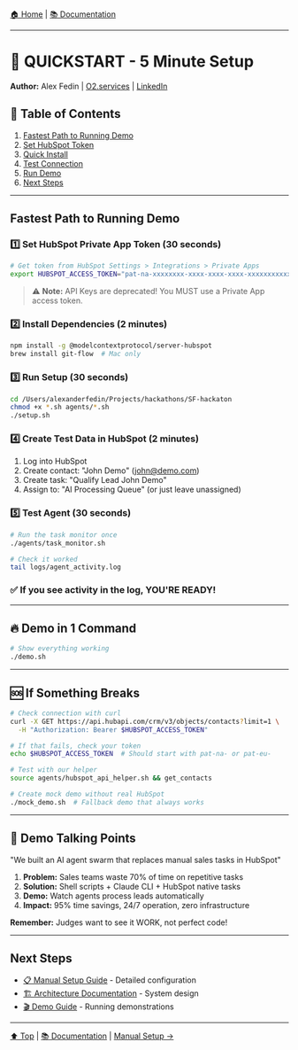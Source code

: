 [🏠 Home](../README.md) | [📚 Documentation](index.md)

---

# 🚀 QUICKSTART - 5 Minute Setup

**Author:** Alex Fedin | [O2.services](https://O2.services) | [LinkedIn](https://linkedin.com/in/alex-fedin)

## 📑 Table of Contents
1. [Fastest Path to Running Demo](#fastest-path-to-running-demo)
2. [Set HubSpot Token](#1️⃣-set-hubspot-private-app-token-30-seconds)
3. [Quick Install](#2️⃣-quick-install-2-minutes)
4. [Test Connection](#3️⃣-test-connection-30-seconds)
5. [Run Demo](#4️⃣-run-demo-2-minutes)
6. [Next Steps](#next-steps)

---

## Fastest Path to Running Demo

### 1️⃣ Set HubSpot Private App Token (30 seconds)
```bash
# Get token from HubSpot Settings > Integrations > Private Apps
export HUBSPOT_ACCESS_TOKEN="pat-na-xxxxxxxx-xxxx-xxxx-xxxx-xxxxxxxxxxxx"
```

> ⚠️ **Note:** API Keys are deprecated! You MUST use a Private App access token.

### 2️⃣ Install Dependencies (2 minutes)
```bash
npm install -g @modelcontextprotocol/server-hubspot
brew install git-flow  # Mac only
```

### 3️⃣ Run Setup (30 seconds)
```bash
cd /Users/alexanderfedin/Projects/hackathons/SF-hackaton
chmod +x *.sh agents/*.sh
./setup.sh
```

### 4️⃣ Create Test Data in HubSpot (2 minutes)
1. Log into HubSpot
2. Create contact: "John Demo" (john@demo.com)
3. Create task: "Qualify Lead John Demo"
4. Assign to: "AI Processing Queue" (or just leave unassigned)

### 5️⃣ Test Agent (30 seconds)
```bash
# Run the task monitor once
./agents/task_monitor.sh

# Check it worked
tail logs/agent_activity.log
```

### ✅ If you see activity in the log, YOU'RE READY!

---

## 🔥 Demo in 1 Command

```bash
# Show everything working
./demo.sh
```

---

## 🆘 If Something Breaks

```bash
# Check connection with curl
curl -X GET https://api.hubapi.com/crm/v3/objects/contacts?limit=1 \
  -H "Authorization: Bearer $HUBSPOT_ACCESS_TOKEN"

# If that fails, check your token
echo $HUBSPOT_ACCESS_TOKEN  # Should start with pat-na- or pat-eu-

# Test with our helper
source agents/hubspot_api_helper.sh && get_contacts

# Create mock demo without real HubSpot
./mock_demo.sh  # Fallback demo that always works
```

---

## 📱 Demo Talking Points

"We built an AI agent swarm that replaces manual sales tasks in HubSpot"

1. **Problem:** Sales teams waste 70% of time on repetitive tasks
2. **Solution:** Shell scripts + Claude CLI + HubSpot native tasks
3. **Demo:** Watch agents process leads automatically
4. **Impact:** 95% time savings, 24/7 operation, zero infrastructure

**Remember:** Judges want to see it WORK, not perfect code!

---

## Next Steps

- [📋 Manual Setup Guide](MANUAL-SETUP-GUIDE.md) - Detailed configuration
- [🏗️ Architecture Documentation](architecture/index.md) - System design
- [🎬 Demo Guide](demo/DEMO_README.md) - Running demonstrations

---

[⬆️ Top](#-quickstart---5-minute-setup) | [📚 Documentation](index.md) | [Manual Setup →](MANUAL-SETUP-GUIDE.md)